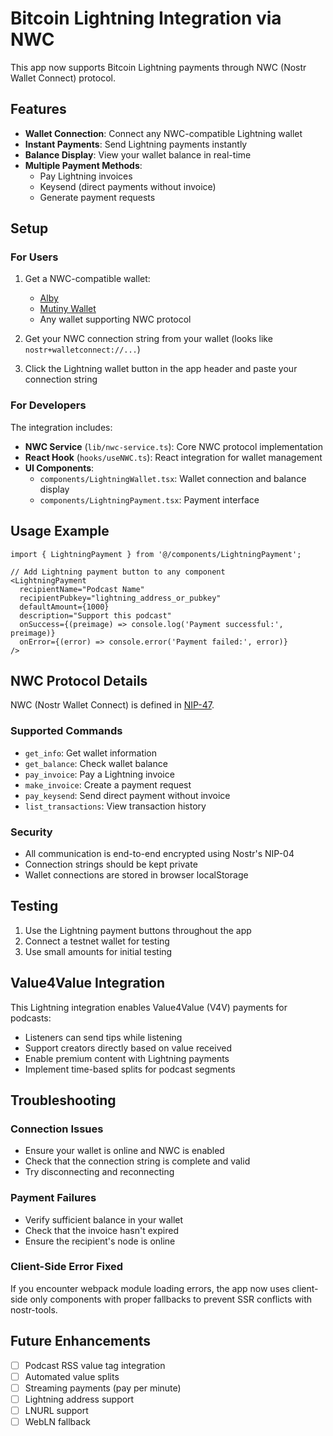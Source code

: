 # Bitcoin Lightning Integration via NWC

This app now supports Bitcoin Lightning payments through NWC (Nostr Wallet Connect) protocol.

## Features

- **Wallet Connection**: Connect any NWC-compatible Lightning wallet
- **Instant Payments**: Send Lightning payments instantly
- **Balance Display**: View your wallet balance in real-time
- **Multiple Payment Methods**:
  - Pay Lightning invoices
  - Keysend (direct payments without invoice)
  - Generate payment requests

## Setup

### For Users

1. Get a NWC-compatible wallet:
   - [Alby](https://getalby.com/)
   - [Mutiny Wallet](https://www.mutinywallet.com/)
   - Any wallet supporting NWC protocol

2. Get your NWC connection string from your wallet (looks like `nostr+walletconnect://...`)

3. Click the Lightning wallet button in the app header and paste your connection string

### For Developers

The integration includes:

- **NWC Service** (`lib/nwc-service.ts`): Core NWC protocol implementation
- **React Hook** (`hooks/useNWC.ts`): React integration for wallet management
- **UI Components**:
  - `components/LightningWallet.tsx`: Wallet connection and balance display
  - `components/LightningPayment.tsx`: Payment interface

## Usage Example

```tsx
import { LightningPayment } from '@/components/LightningPayment';

// Add Lightning payment button to any component
<LightningPayment
  recipientName="Podcast Name"
  recipientPubkey="lightning_address_or_pubkey"
  defaultAmount={1000}
  description="Support this podcast"
  onSuccess={(preimage) => console.log('Payment successful:', preimage)}
  onError={(error) => console.error('Payment failed:', error)}
/>
```

## NWC Protocol Details

NWC (Nostr Wallet Connect) is defined in [NIP-47](https://github.com/nostr-protocol/nips/blob/master/47.md).

### Supported Commands

- `get_info`: Get wallet information
- `get_balance`: Check wallet balance
- `pay_invoice`: Pay a Lightning invoice
- `make_invoice`: Create a payment request
- `pay_keysend`: Send direct payment without invoice
- `list_transactions`: View transaction history

### Security

- All communication is end-to-end encrypted using Nostr's NIP-04
- Connection strings should be kept private
- Wallet connections are stored in browser localStorage

## Testing

1. Use the Lightning payment buttons throughout the app
2. Connect a testnet wallet for testing
3. Use small amounts for initial testing

## Value4Value Integration

This Lightning integration enables Value4Value (V4V) payments for podcasts:

- Listeners can send tips while listening
- Support creators directly based on value received
- Enable premium content with Lightning payments
- Implement time-based splits for podcast segments

## Troubleshooting

### Connection Issues
- Ensure your wallet is online and NWC is enabled
- Check that the connection string is complete and valid
- Try disconnecting and reconnecting

### Payment Failures
- Verify sufficient balance in your wallet
- Check that the invoice hasn't expired
- Ensure the recipient's node is online

### Client-Side Error Fixed
If you encounter webpack module loading errors, the app now uses client-side only components with proper fallbacks to prevent SSR conflicts with nostr-tools.

## Future Enhancements

- [ ] Podcast RSS value tag integration
- [ ] Automated value splits
- [ ] Streaming payments (pay per minute)
- [ ] Lightning address support
- [ ] LNURL support
- [ ] WebLN fallback